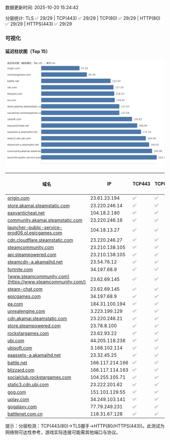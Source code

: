 数据更新时间: 2025-10-20 15:24:42

分层统计: TLS ✅ 29/29 | TCP(443) ✅ 29/29 | TCP(80) ✅ 29/29 | HTTP(80) ✅ 29/29 | HTTPS(443) ✅ 29/29

### 可视化

#### 延迟柱状图（Top 15）

![Latency Chart](latency_chart.svg)

| 域名 | IP | TCP443 | TCP80 | TLS 握手 | HTTP(80) | 状态码 | HTTPS(443) | 状态码(HTTPS) | 延迟(ms) |
|---|---|---|---|---|---|---|---|---|---|
| [origin.com](https://origin.com/) | 23.61.23.194 | ✅ | ✅ | ✅ | ✅ | 301 | ✅ | 301 | 67.5 |
| [store.akamai.steamstatic.com](https://store.akamai.steamstatic.com/) | 23.220.246.14 | ✅ | ✅ | ✅ | ✅ | 403 | ✅ | 403 | 137.54 |
| [easyanticheat.net](https://easyanticheat.net/) | 104.18.2.180 | ✅ | ✅ | ✅ | ✅ | 301 | ✅ | 301 | 168.94 |
| [community.akamai.steamstatic.com](https://community.akamai.steamstatic.com/) | 23.220.246.16 | ✅ | ✅ | ✅ | ✅ | 403 | ✅ | 403 | 195.08 |
| [launcher-public-service-prod06.ol.epicgames.com](https://launcher-public-service-prod06.ol.epicgames.com/) | 104.18.13.27 | ✅ | ✅ | ✅ | ✅ | 404 | ✅ | 404 | 203.25 |
| [cdn.cloudflare.steamstatic.com](https://cdn.cloudflare.steamstatic.com/) | 23.220.246.27 | ✅ | ✅ | ✅ | ✅ | 200 | ✅ | 200 | 213.18 |
| [steamcommunity.com](https://steamcommunity.com/) | 23.210.138.105 | ✅ | ✅ | ✅ | ✅ | 302 | ✅ | 200 | 251.0 |
| [api.steampowered.com](https://api.steampowered.com/) | 23.210.138.105 | ✅ | ✅ | ✅ | ✅ | 404 | ✅ | 404 | 236.02 |
| [steamcdn-a.akamaihd.net](https://steamcdn-a.akamaihd.net/) | 23.54.76.12 | ✅ | ✅ | ✅ | ✅ | 200 | ✅ | 200 | 189.91 |
| [fortnite.com](https://fortnite.com/) | 34.197.68.9 | ✅ | ✅ | ✅ | ✅ | 301 | ✅ | 301 | 222.23 |
| [www.steamcommunity.com](https://www.steamcommunity.com/) | 23.62.69.145 | ✅ | ✅ | ✅ | ✅ | 302 | ✅ | 302 | 246.22 |
| [steam-chat.com](https://steam-chat.com/) | 23.62.69.145 | ✅ | ✅ | ✅ | ✅ | 302 | ✅ | 404 | 257.89 |
| [epicgames.com](https://epicgames.com/) | 34.197.68.9 | ✅ | ✅ | ✅ | ✅ | 301 | ✅ | 302 | 263.56 |
| [ea.com](https://ea.com/) | 184.31.100.194 | ✅ | ✅ | ✅ | ✅ | 301 | ✅ | 301 | 129.45 |
| [unrealengine.com](https://unrealengine.com/) | 3.223.199.129 | ✅ | ✅ | ✅ | ✅ | 301 | ✅ | 301 | 287.17 |
| [cdn.akamai.steamstatic.com](https://cdn.akamai.steamstatic.com/) | 23.220.246.21 | ✅ | ✅ | ✅ | ✅ | 200 | ✅ | 200 | 229.9 |
| [store.steampowered.com](https://store.steampowered.com/) | 23.78.8.100 | ✅ | ✅ | ✅ | ✅ | 302 | ✅ | 200 | 401.15 |
| [rockstargames.com](https://rockstargames.com/) | 23.62.93.22 | ✅ | ✅ | ✅ | ✅ | 301 | ✅ | 301 | 80.38 |
| [ubi.com](https://ubi.com/) | 44.205.118.238 | ✅ | ✅ | ✅ | ✅ | 301 | ✅ | 301 | 127.24 |
| [ubisoft.com](https://ubisoft.com/) | 3.168.102.114 | ✅ | ✅ | ✅ | ✅ | 301 | ✅ | 301 | 159.82 |
| [eaassets-a.akamaihd.net](https://eaassets-a.akamaihd.net/) | 23.32.45.25 | ✅ | ✅ | ✅ | ✅ | 404 | ✅ | 404 | 175.74 |
| [battle.net](https://battle.net/) | 166.117.214.166 | ✅ | ✅ | ✅ | ✅ | 301 | ✅ | 301 | 122.04 |
| [blizzard.com](https://blizzard.com/) | 166.117.114.163 | ✅ | ✅ | ✅ | ✅ | 302 | ✅ | 302 | 128.53 |
| [socialclub.rockstargames.com](https://socialclub.rockstargames.com/) | 104.255.105.71 | ✅ | ✅ | ✅ | ✅ | 301 | ✅ | 307 | 137.56 |
| [static3.cdn.ubi.com](https://static3.cdn.ubi.com/) | 23.222.201.62 | ✅ | ✅ | ✅ | ✅ | 401 | ✅ | 401 | 184.09 |
| [gog.com](https://gog.com/) | 151.101.129.55 | ✅ | ✅ | ✅ | ✅ | 301 | ✅ | 301 | 540.19 |
| [uplay.com](https://uplay.com/) | 34.249.103.141 | ✅ | ✅ | ✅ | ✅ | 301 | ✅ | 301 | 350.11 |
| [gogalaxy.com](https://gogalaxy.com/) | 77.79.249.231 | ✅ | ✅ | ✅ | ✅ | 301 | ✅ | 301 | 492.4 |
| [battlenet.com.cn](https://battlenet.com.cn/) | 118.31.67.128 | ✅ | ✅ | ✅ | ✅ | 308 | ✅ | 302 | 944.01 |

提示：分层检测：TCP(443/80)→TLS握手→HTTP(80/HTTPS(443))。此测试为网络侧可达性参考，游戏实际连接可能需其他端口与协议。